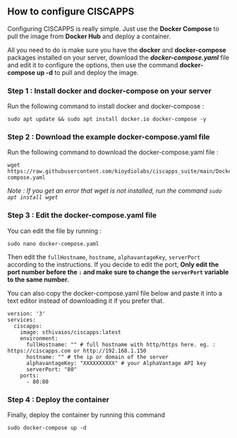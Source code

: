 ## How to configure CISCAPPS
Configuring CISCAPPS is really simple. Just use the **Docker Compose** to
pull the image from **Docker Hub** and deploy a container.

All you need to do is make sure you have the **docker** and **docker-compose**
packages installed on your server, download the **_docker-compose.yaml_** file
and edit it to configure the options, then use the command **docker-compose up -d**
to pull and deploy the image.

### Step 1 : Install docker and docker-compose on your server
Run the following command to install docker and docker-compose : 
```
sudo apt update && sudo apt install docker.io docker-compose -y
```

### Step 2 : Download the example docker-compose.yaml file
Run the following command to download the docker-compose.yaml file :
```
wget https://raw.githubusercontent.com/kioydiolabs/ciscapps_suite/main/Docker/docker-compose.yaml
```

_Note : If you get an error that wget is not installed, run the command ```sudo apt install wget```_

### Step 3 : Edit the docker-compose.yaml file
You can edit the file by running :
```
sudo nano docker-compose.yaml
```

Then edit the `fullHostname`, `hostname`, `alphavantageKey`, `serverPort` according to the
instructions.
If you decide to edit the port, **Only edit the port number before the `:` and make sure to change the `serverPort` variable to the same
number.**

You can also copy the docker-compose.yaml file below and paste it into a text editor instead of
downloading it if you prefer that.

```
version: '3'
services:
  ciscapps:
    image: sthivaios/ciscapps:latest
    environment:
      fullHostname: "" # full hostname with http/https here. eg. : https://ciscapps.com or http://192.168.1.150
      hostname: "" # the ip or domain of the server
      alphavantageKey: "XXXXXXXXXX" # your AlphaVantage API key
      serverPort: "80"
    ports:
      - 80:80
```

### Step 4 : Deploy the container
Finally, deploy the container by running this command

```
sudo docker-compose up -d
```
